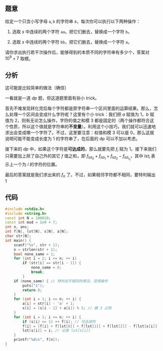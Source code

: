 ## 题意

给定一个只含小写字母 $\mathtt{a}, \mathtt{b}$ 的字符串 $s$，每次你可以执行以下两种操作：

1. 选取 $s$ 中连续的两个字符 $\mathtt{aa}$，把它们删去，替换成一个字符 $\mathtt{b}$。

2. 选取 $s$ 中连续的两个字符 $\mathtt{bb}$，把它们删去，替换成一个字符 $\mathtt{a}$。

请你求出执行若干次操作后，能够得到的本质不同的字符串有多少个，答案对 ${10}^9 + 7$ 取模。

## 分析

这可能是比较简单的做法（确信）

一看就是一道 $dp$ 题，但这道题里面有些小 $\text{trick}$。

首先不难发现转化完后每个字符都是原字符串一个区间里面的运算结果。那么，怎么处理一个区间会变成什么字符呢？这里有个小 $\text{trick}$：我们把 $a$ 赋值为 $1$，$b$ 赋值为 $2$，则有无论怎么操作，字符的值之和模 $3$ 都是固定的（两个操作都符合这个性质，所以这个值就是字符串的**不变量**）。利用这个小技巧，我们就可以迅速地求出会变成哪一个字符了。不过，这里要注意：权值和模 $3$ 可以是 $0$，那么这就说明可能不能变成长度为 $1$ 的字符串了，在后面的 $\text{dp}$ 可以不加以考虑。

接下来的 $dp$ 中，如果这个字符是**可达成的**，那么就要先把 $f_i$ 赋为 $1$。接下来我们只需要加上除了自己外的其它 $f$ 值之和，即 $f_{lst_0} + f_{lst_1} + f_{lst_2} - f_{lst_{s_i}}$，其中 $lst_i$ 表示上一个为 $i$ 的字符的位置。

最后的答案就是我们求出来的 $f_n$ 了。不过，如果相邻字符都不相同，要特判输出 $1$

## 代码

```cpp
#include <stdio.h>
#include <string.h>
const int N = 100010;
const int mod = 1e9 + 7;
int n, ans;
int f[N], lst[N], s[N], a[N];
char str[N];
int main() {
	scanf("%s", str + 1);
	n = strlen(str + 1);
	bool none_same = 1;
	for (int i = 2; i <= n; ++ i)
		if (str[i] == str[i - 1]) {
			none_same = 0;
			break;
		}
	if (none_same) { // 特判全不相同的情况，没得操作
		puts("1");
		return 0;
	}
	for (int i = 1; i <= n; ++ i) {
		a[i] = str[i] - 'a' + 1;
		s[i] = (s[i - 1] + a[i]) % 3; // 模 3 之和
	}
	for (int i = 1; i <= n; ++ i) {
		if (s[i] >= 1) ++ f[i]; // 可达成的
		f[i] = (f[i] + f[lst[0]] + f[lst[1]] + f[lst[2]] - f[lst[s[i]]]) % mod; // 除了自己外的所有东西
		lst[s[i]] = i; // 记录 lst[s[i]]
	}
	printf("%d\n", f[n]);
}
```